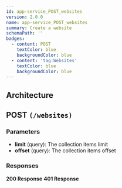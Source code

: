 ```yaml
---
id: app-service_POST_websites
version: 2.0.0
name: app-service_POST_websites
summary: Create a website
schemaPath: ''
badges:
  - content: POST
    textColor: blue
    backgroundColor: blue
  - content: 'tag:Websites'
    textColor: blue
    backgroundColor: blue
---
```

## Architecture
<NodeGraph />



## POST `(/websites)`

### Parameters
- **limit** (query): The collection items limit
- **offset** (query): The collection items offset




### Responses
**200 Response**
<SchemaViewer file="response-200.json" maxHeight="500" id="response-200" />
      **401 Response**
<SchemaViewer file="response-401.json" maxHeight="500" id="response-401" />
